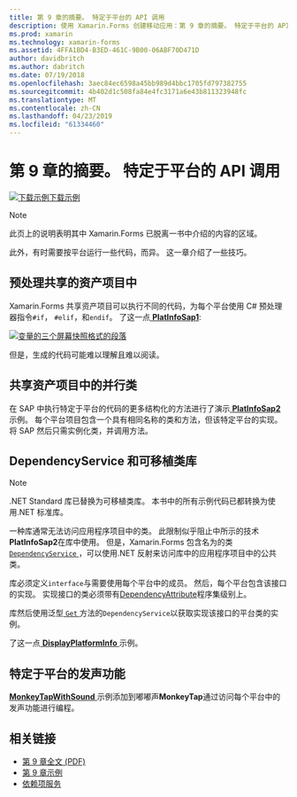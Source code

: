 ```yaml
---
title: 第 9 章的摘要。 特定于平台的 API 调用
description: 使用 Xamarin.Forms 创建移动应用：第 9 章的摘要。 特定于平台的 API 调用
ms.prod: xamarin
ms.technology: xamarin-forms
ms.assetid: 4FFA1BD4-B3ED-461C-9B00-06ABF70D471D
author: davidbritch
ms.author: dabritch
ms.date: 07/19/2018
ms.openlocfilehash: 3aec84ec6598a45bb989d4bbc1705fd797382755
ms.sourcegitcommit: 4b402d1c508fa84e4fc3171a6e43b811323948fc
ms.translationtype: MT
ms.contentlocale: zh-CN
ms.lasthandoff: 04/23/2019
ms.locfileid: "61334460"
---
```

# <a name="summary-of-chapter-9-platform-specific-api-calls"></a>第 9 章的摘要。 特定于平台的 API 调用

[![下载示例](~/media/shared/download.png)下载示例](https://github.com/xamarin/xamarin-forms-book-samples/tree/master/Chapter09)

> [!NOTE] 
> 此页上的说明表明其中 Xamarin.Forms 已脱离一书中介绍的内容的区域。

此外，有时需要按平台运行一些代码，而异。 这一章介绍了一些技巧。

## <a name="preprocessing-in-the-shared-asset-project"></a>预处理共享的资产项目中

Xamarin.Forms 共享资产项目可以执行不同的代码，为每个平台使用 C# 预处理器指令`#if`， `#elif`，和`endif`。 了这一点[ **PlatInfoSap1**](https://github.com/xamarin/xamarin-forms-book-samples/tree/master/Chapter09/PlatInfoSap1):

[![变量的三个屏幕快照格式的段落](images/ch09fg01-small.png "设备型号和操作系统")](images/ch09fg01-large.png#lightbox "设备型号和操作系统")

但是，生成的代码可能难以理解且难以阅读。

## <a name="parallel-classes-in-the-shared-asset-project"></a>共享资产项目中的并行类

在 SAP 中执行特定于平台的代码的更多结构化的方法进行了演示[ **PlatInfoSap2** ](https://github.com/xamarin/xamarin-forms-book-samples/tree/master/Chapter09/PlatInfoSap2)示例。 每个平台项目包含一个具有相同名称的类和方法，但该特定平台的实现。 将 SAP 然后只需实例化类，并调用方法。

## <a name="dependencyservice-and-the-portable-class-library"></a>DependencyService 和可移植类库

> [!NOTE] 
> .NET Standard 库已替换为可移植类库。 本书中的所有示例代码已都转换为使用.NET 标准库。

一种库通常无法访问应用程序项目中的类。 此限制似乎阻止中所示的技术**PlatInfoSap2**在库中使用。 但是，Xamarin.Forms 包含名为的类[ `DependencyService` ](xref:Xamarin.Forms.DependencyService) ，可以使用.NET 反射来访问库中的应用程序项目中的公共类。

库必须定义`interface`与需要使用每个平台中的成员。 然后，每个平台包含该接口的实现。 实现接口的类必须带有[DependencyAttribute](xref:Xamarin.Forms.DependencyAttribute)程序集级别上。

库然后使用泛型[ `Get` ](xref:Xamarin.Forms.DependencyService.Get*)方法的`DependencyService`以获取实现该接口的平台类的实例。

了这一点[ **DisplayPlatformInfo** ](https://github.com/xamarin/xamarin-forms-book-samples/tree/master/Chapter09/DisplayPlatformInfo)示例。

## <a name="platform-specific-sound-generation"></a>特定于平台的发声功能

[ **MonkeyTapWithSound** ](https://github.com/xamarin/xamarin-forms-book-samples/tree/master/Chapter09/MonkeyTapWithSound)示例添加到嘟嘟声**MonkeyTap**通过访问每个平台中的发声功能进行编程。

## <a name="related-links"></a>相关链接

- [第 9 章全文 (PDF)](https://download.xamarin.com/developer/xamarin-forms-book/XamarinFormsBook-Ch09-Apr2016.pdf)
- [第 9 章示例](https://github.com/xamarin/xamarin-forms-book-samples/tree/master/Chapter09)
- [依赖项服务](~/xamarin-forms/app-fundamentals/dependency-service/index.md)
